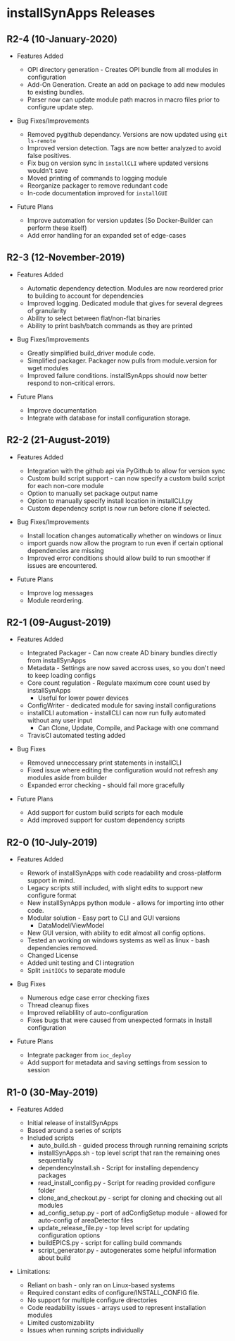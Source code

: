# installSynApps Releases

<!--RELEASE START-->

## R2-4 (10-January-2020)

* Features Added
    * OPI directory generation - Creates OPI bundle from all modules in configuration
    * Add-On Generation. Create an add on package to add new modules to existing bundles.
    * Parser now can update module path macros in macro files prior to configure update step.

* Bug Fixes/Improvements
    * Removed pygithub dependancy. Versions are now updated using `git ls-remote`
    * Improved version detection. Tags are now better analyzed to avoid false positives.
    * Fix bug on version sync in `installCLI` where updated versions wouldn't save
    * Moved printing of commands to logging module
    * Reorganize packager to remove redundant code
    * In-code documentation improved for `installGUI`

* Future Plans
    * Improve automation for version updates (So Docker-Builder can perform these itself)
    * Add error handling for an expanded set of edge-cases

## R2-3 (12-November-2019)

* Features Added
    * Automatic dependency detection. Modules are now reordered prior to building to account for dependencies
    * Improved logging. Dedicated module that gives for several degrees of granularity
    * Ability to select between flat/non-flat binaries
    * Ability to print bash/batch commands as they are printed

* Bug Fixes/Improvements
    * Greatly simplified build_driver module code.
    * Simplified packager. Packager now pulls from module.version for wget modules
    * Improved failure conditions. installSynApps should now better respond to non-critical errors.

* Future Plans
    * Improve documentation
    * Integrate with database for install configuration storage.

## R2-2 (21-August-2019)

* Features Added
    * Integration with the github api via PyGithub to allow for version sync
    * Custom build script support - can now specify a custom build script for each non-core module
    * Option to manually set package output name
    * Option to manually specify install location in installCLI.py
    * Custom dependency script is now run before clone if selected.

* Bug Fixes/Improvements
    * Install location changes automatically whether on windows or linux
    * import guards now allow the program to run even if certain optional dependencies are missing
    * Improved error conditions should allow build to run smoother if issues are encountered.

* Future Plans
    * Improve log messages
    * Module reordering.

## R2-1 (09-August-2019)

* Features Added
    * Integrated Packager - Can now create AD binary bundles directly from installSynApps
    * Metadata - Settings are now saved accross uses, so you don't need to keep loading configs
    * Core count regulation - Regulate maximum core count used by installSynApps
        * Useful for lower power devices
    * ConfigWriter - dedicated module for saving install configurations
    * installCLI automation - installCLI can now run fully automated without any user input
        * Can Clone, Update, Compile, and Package with one command
    * TravisCI automated testing added

* Bug Fixes
    * Removed unneccessary print statements in installCLI
    * Fixed issue where editing the configuration would not refresh any modules aside from builder
    * Expanded error checking - should fail more gracefully

* Future Plans
    * Add support for custom build scripts for each module
    * Add improved support for custom dependency scripts

## R2-0 (10-July-2019)

* Features Added
    * Rework of installSynApps with code readability and cross-platform support in mind.
    * Legacy scripts still included, with slight edits  to support new configure format
    * New installSynApps python module - allows for importing into other code.
    * Modular solution - Easy port to CLI and GUI versions
        * DataModel/ViewModel
    * New GUI version, with ability to edit almost all config options.
    * Tested an working on windows systems as well as linux - bash dependencies removed.
    * Changed License 
    * Added unit testing and CI integration
    * Split `initIOCs` to separate module

* Bug Fixes
    * Numerous edge case error checking fixes
    * Thread cleanup fixes
    * Improved reliablility of auto-configuration
    * Fixes bugs that were caused from unexpected formats in Install configuration

* Future Plans
    * Integrate packager from `ioc_deploy`
    * Add support for metadata and saving settings from session to session


## R1-0 (30-May-2019)

* Features Added
    * Initial release of installSynApps
    * Based around a series of scripts
    * Included scripts
        * auto_build.sh - guided process through running remaining scripts
        * installSynApps.sh - top level script that ran the remaining ones sequentially
        * dependencyInstall.sh - Script for installing dependency packages
        * read_install_config.py - Script for reading provided configure folder
        * clone_and_checkout.py - script for cloning and checking out all modules
        * ad_config_setup.py - port of adConfigSetup module - allowed for auto-config of areaDetector files
        * update_release_file.py - top level script for updating configuration options
        * buildEPICS.py - script for calling build commands
        * script_generator.py - autogenerates some helpful information about build

* Limitations:
    * Reliant on bash - only ran on Linux-based systems
    * Required constant edits of configure/INSTALL_CONFIG file.
    * No support for multiple configure directories
    * Code readability issues - arrays used to represent installation modules
    * Limited customizability
    * Issues when running scripts individually
